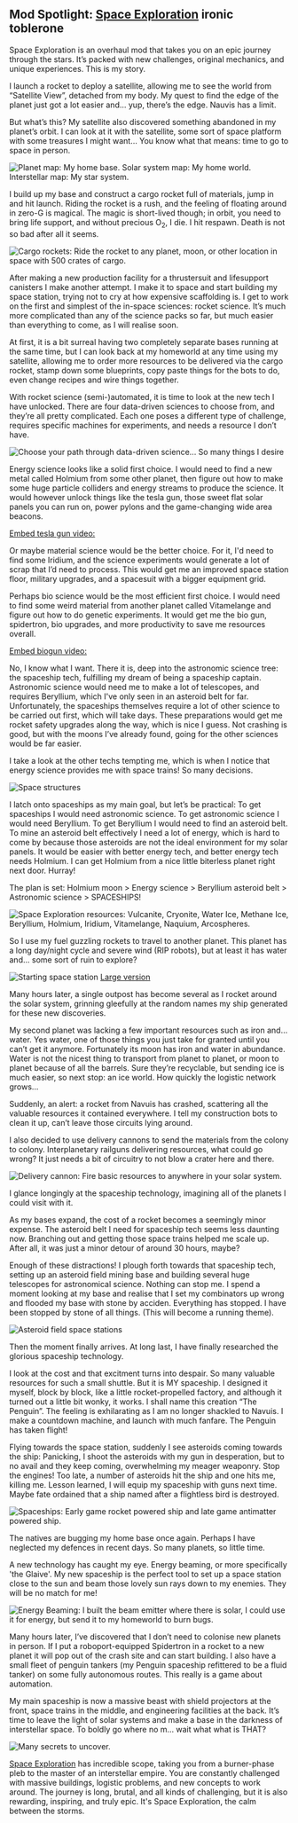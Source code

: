 ## Mod Spotlight: [Space Exploration](https://mods.factorio.com/mod/space-exploration) <author>ironic toblerone</author>

Space Exploration is an overhaul mod that takes you on an epic journey through the stars. It’s packed with new challenges, original mechanics, and unique experiences. This is my story.

I launch a rocket to deploy a satellite, allowing me to see the world from “Satellite View”, detached from my body. My quest to find the edge of the planet just got a lot easier and… yup, there’s the edge. Nauvis has a limit.

But what’s this? My satellite also discovered something abandoned in my planet’s orbit. I can look at it with the satellite, some sort of space platform with some treasures I might want… You know what that means: time to go to space in person.

![Planet map: My home base. Solar system map: My home world. Interstellar map: My star system.](space-exploration-you-are-here.png "You are here")

I build up my base and construct a cargo rocket full of materials, jump in and hit launch. Riding the rocket is a rush, and the feeling of floating around in zero-G is magical. The magic is short-lived though; in orbit, you need to bring life support, and without precious O<sub>2</sub>, I die. I hit respawn. Death is not so bad after all it seems.

![Cargo rockets: Ride the rocket to any planet, moon, or other location in space with 500 crates of cargo.](space-exploration-cargo-rockets.png "Cargo rockets")

After making a new production facility for a thrustersuit and lifesupport canisters I make another attempt. I make it to space and start building my space station, trying not to cry at how expensive scaffolding is. I get to work on the first and simplest of the in-space sciences: rocket science. It’s much more complicated than any of the science packs so far, but much easier than everything to come, as I will realise soon.

At first, it is a bit surreal having two completely separate bases running at the same time, but I can look back at my homeworld at any time using my satellite, allowing me to order more resources to be delivered via the cargo rocket, stamp down some blueprints, copy paste things for the bots to do, even change recipes and wire things together.

With rocket science (semi-)automated, it is time to look at the new tech I have unlocked. There are four data-driven sciences to choose from, and they’re all pretty complicated. Each one poses a different type of challenge, requires specific machines for experiments, and needs a resource I don’t have.

![Choose your path through data-driven science... So many things I desire](space-exploration-tech-lure.png "Space Sciences")

Energy science looks like a solid first choice. I would need to find a new metal called Holmium from some other planet, then figure out how to make some huge particle colliders and energy streams to produce the science. It would however  unlock things like the tesla gun, those sweet flat solar panels you can run on, power pylons and the game-changing wide area beacons.

[Embed tesla gun video:](https://drive.google.com/file/d/1eqjDavGCLhIA1iwLy-gky9iTBROUBCHY/view?usp=sharing)

Or maybe material science would be the better choice. For it, I'd need to find some Iridium, and the science experiments would generate a lot of scrap that I’d need to process. This would get me an improved space station floor, military upgrades, and a spacesuit with a bigger equipment grid.

Perhaps bio science would be the most efficient first choice. I would need to find some weird material from another planet called Vitamelange and figure out how to do genetic experiments. It would get me the bio gun, spidertron, bio upgrades, and more productivity to save me resources overall.

[Embed biogun video:](https://drive.google.com/file/d/1nKT_WHMolLNoPLuJxUjbHbyxTjNKyxO2/view?usp=sharing)

No, I know what I want. There it is, deep into the astronomic science tree: the spaceship tech, fulfilling my dream of being a spaceship captain. Astronomic science would need me to make a lot of telescopes, and requires Beryllium, which I've only seen in an asteroid belt for far. Unfortunately, the spaceships themselves require a lot of other science to be carried out first, which will take days. These preparations would get me rocket safety upgrades along the way, which is nice I guess. Not crashing is good, but with the moons I’ve already found, going for the other sciences would be far easier.

I take a look at the other techs tempting me, which is when I notice that energy science provides me with space trains! So many decisions.

![Space structures](space-exploration-structures.png "Space structures")

I latch onto spaceships as my main goal, but let’s be practical: To get spaceships I would need astronomic science. To get astronomic science I would need Beryllium. To get Beryllium I would need to find an asteroid belt. To mine an asteroid belt effectively I need a lot of energy, which is hard to come by because those asteroids are not the ideal environment for my solar panels. It would be easier with better energy tech, and better energy tech needs Holmium. I can get Holmium from a nice little biterless planet right next door. Hurray!

The plan is set: Holmium moon > Energy science > Beryllium asteroid belt > Astronomic science > SPACESHIPS!

![Space Exploration resources: Vulcanite, Cryonite, Water Ice, Methane Ice, Beryllium, Holmium, Iridium, Vitamelange, Naquium, Arcospheres.](space-exploration-resources.png "Resources")

So I use my fuel guzzling rockets to travel to another planet. This planet has a long day/night cycle and severe wind (RIP robots), but at least it has water and… some sort of ruin to explore?

![Starting space station](space-exploration-early-base-text.png "Starting space station")
[Large version](space-exploration-early-base-text.png)

Many hours later, a single outpost has become several as I rocket around the solar system, grinning gleefully at the random names my ship generated for these new discoveries.

My second planet was lacking a few important resources such as iron and… water. Yes water, one of those things you just take for granted until you can’t get it anymore. Fortunately its moon has iron and water in abundance. Water is not the nicest thing to transport from planet to planet, or moon to planet because of all the barrels. Sure they’re recyclable, but sending ice is much easier, so next stop: an ice world. How quickly the logistic network grows…

Suddenly, an alert: a rocket from Navuis has crashed, scattering all the valuable resources it contained everywhere. I tell my construction bots to clean it up, can’t leave those circuits lying around.

I also decided to use delivery cannons to send the materials from the colony to colony. Interplanetary railguns delivering resources, what could go wrong? It just needs a bit of circuitry to not blow a crater here and there.

![Delivery cannon: Fire basic resources to anywhere in your solar system.](space-exploration-delivery-cannon.png "Delivery cannon")

I glance longingly at the spaceship technology, imagining all of the planets I could visit with it.

As my bases expand, the cost of a rocket becomes a seemingly minor expense. The asteroid belt I need for spaceship tech seems less daunting now. Branching out and getting those space trains helped me scale up. After all, it was just a minor detour of around 30 hours, maybe?

Enough of these distractions! I plough forth towards that spaceship tech, setting up an asteroid field mining base and building several huge telescopes for astronomical science. Nothing can stop me. I spend a moment looking at my base and realise that I set my combinators up wrong and flooded my base with stone by acciden. Everything has stopped. I have been stopped by stone of all things. (This will become a running theme).

![Asteroid field space stations](space-exploration-asteroid-field-maps.png "Asteroid field space stations")

Then the moment finally arrives. At long last, I have finally researched the glorious spaceship technology.

I look at the cost and that excitment turns into despair. So many valuable resources for such a small shuttle. But it is MY spaceship. I designed it myself, block by block, like a little rocket-propelled factory, and although it turned out a little bit wonky, it works. I shall name this creation “The Penguin”. The feeling is exhilarating as I am no longer shackled to Navuis. I make a countdown machine, and launch with much fanfare. The Penguin has taken flight!

Flying towards the space station, suddenly I see asteroids coming towards the ship: Panicking, I shoot the asteroids with my gun in desperation, but to no avail and they keep coming, overwhelming my meager weaponry. Stop the engines! Too late, a number of asteroids hit the ship and one hits me, killing me. Lesson learned, I will equip my spaceship with guns next time. Maybe fate ordained that a ship named after a flightless bird is destroyed.

![Spaceships: Early game rocket powered ship and late game antimatter powered ship.](space-exploration-spaceships.png "Spaceships")

The natives are bugging my home base once again. Perhaps I have neglected my defences in recent days. So many planets, so little time.

A new technology has caught my eye. Energy beaming, or more specifically 'the Glaive'. My new spaceship is the perfect tool to set up a space station close to the sun and beam those lovely sun rays down to my enemies. They will be no match for me!

![Energy Beaming: I built the beam emitter where there is solar, I could use it for energy, but send it to my homeworld to burn bugs.](space-exploration-energy-beaming.png "Energy beaming")

Many hours later, I’ve discovered that I don’t need to colonise new planets in person. If I put a roboport-equipped Spidertron in a rocket to a new planet it will pop out of the crash site and can start building. I also have a small fleet of penguin tankers (my Penguin spaceship refittered to be a fluid tanker) on some fully autonomous routes. This really is a game about automation.

My main spaceship is now a massive beast with shield projectors at the front, space trains in the middle, and engineering facilities at the back. It’s time to leave the light of solar systems and make a base in the darkness of interstellar space. To boldly go where no m… wait what what is THAT?

![Many secrets to uncover.](space-exploration-secrets.png "Secrets")

[Space Exploration](https://mods.factorio.com/mod/space-exploration) has incredible scope, taking you from a burner-phase pleb to the master of an interstellar empire. You are constantly challenged with massive buildings, logistic problems, and new concepts to work around. The journey is long, brutal, and all kinds of challenging, but it is also rewarding, inspiring, and truly epic. It's Space Exploration, the calm between the storms.

